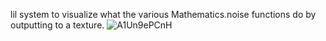 lil system to visualize what the various Mathematics.noise functions do by outputting to a texture.
![A1Un9ePCnH](https://user-images.githubusercontent.com/9631530/116764096-ae750e80-a9d4-11eb-9c3e-bd074ca9491a.gif)
